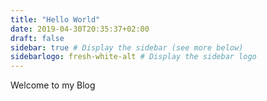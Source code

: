 ```yaml
---
title: "Hello World"
date: 2019-04-30T20:35:37+02:00
draft: false
sidebar: true # Display the sidebar (see more below)
sidebarlogo: fresh-white-alt # Display the sidebar logo  
---
```


Welcome to my Blog